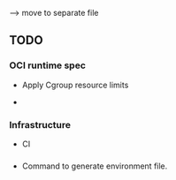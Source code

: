 --> move to separate file
## TODO 

### OCI runtime spec

*  Apply Cgroup resource limits

*  

### Infrastructure

* CI 


### 
* Command to generate environment file.

